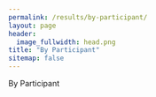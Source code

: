 ```yaml
---
permalink: /results/by-participant/
layout: page
header:
  image_fullwidth: head.png
title: "By Participant"
sitemap: false
---
```


By Participant